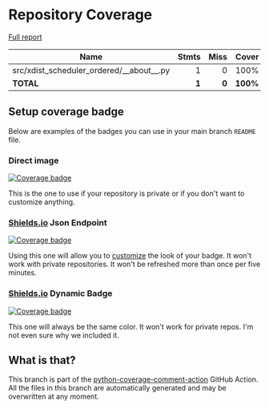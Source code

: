 # Repository Coverage

[Full report](https://htmlpreview.github.io/?https://github.com/andgineer/xdist-scheduler-ordered/blob/python-coverage-comment-action-data/htmlcov/index.html)

| Name                                           |    Stmts |     Miss |    Cover |   Missing |
|----------------------------------------------- | -------: | -------: | -------: | --------: |
| src/xdist\_scheduler\_ordered/\_\_about\_\_.py |        1 |        0 |     100% |           |
|                                      **TOTAL** |    **1** |    **0** | **100%** |           |


## Setup coverage badge

Below are examples of the badges you can use in your main branch `README` file.

### Direct image

[![Coverage badge](https://raw.githubusercontent.com/andgineer/xdist-scheduler-ordered/python-coverage-comment-action-data/badge.svg)](https://htmlpreview.github.io/?https://github.com/andgineer/xdist-scheduler-ordered/blob/python-coverage-comment-action-data/htmlcov/index.html)

This is the one to use if your repository is private or if you don't want to customize anything.

### [Shields.io](https://shields.io) Json Endpoint

[![Coverage badge](https://img.shields.io/endpoint?url=https://raw.githubusercontent.com/andgineer/xdist-scheduler-ordered/python-coverage-comment-action-data/endpoint.json)](https://htmlpreview.github.io/?https://github.com/andgineer/xdist-scheduler-ordered/blob/python-coverage-comment-action-data/htmlcov/index.html)

Using this one will allow you to [customize](https://shields.io/endpoint) the look of your badge.
It won't work with private repositories. It won't be refreshed more than once per five minutes.

### [Shields.io](https://shields.io) Dynamic Badge

[![Coverage badge](https://img.shields.io/badge/dynamic/json?color=brightgreen&label=coverage&query=%24.message&url=https%3A%2F%2Fraw.githubusercontent.com%2Fandgineer%2Fxdist-scheduler-ordered%2Fpython-coverage-comment-action-data%2Fendpoint.json)](https://htmlpreview.github.io/?https://github.com/andgineer/xdist-scheduler-ordered/blob/python-coverage-comment-action-data/htmlcov/index.html)

This one will always be the same color. It won't work for private repos. I'm not even sure why we included it.

## What is that?

This branch is part of the
[python-coverage-comment-action](https://github.com/marketplace/actions/python-coverage-comment)
GitHub Action. All the files in this branch are automatically generated and may be
overwritten at any moment.